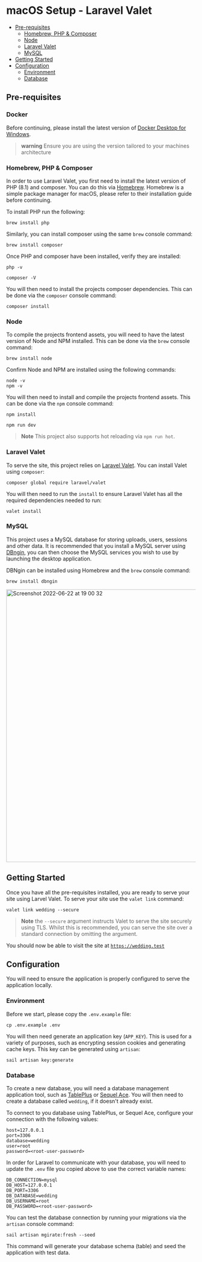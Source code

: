 # macOS Setup - Laravel Valet

- [Pre-requisites](#pre-requisites)
  - [Homebrew, PHP & Composer](#homebrew)
  - [Node](#node)
  - [Laravel Valet](#valet)
  - [MySQL](#mysql)
- [Getting Started](#getting-started)
- [Configuration](#configuration)
  - [Environment](#environment)
  - [Database](#database)

<a name="pre-requisites"></a>
## Pre-requisites

<a name="docker"></a>
### Docker
Before continuing, please install the latest version of [Docker Desktop for Windows](https://docs.docker.com/desktop/windows/install/).

> **warning** Ensure you are using the version tailored to your machines architecture

<a name="homebrew"></a>
### Homebrew, PHP & Composer

In order to use Laravel Valet, you first need to install the latest version of PHP (8.1) and composer.
You can do this via [Homebrew](https://brew.sh). Homebrew is a simple package manager for macOS, please
refer to their installation guide before continuing.

To install PHP run the following:

```shell
brew install php
```

Similarly, you can install composer using the same `brew` console command:

```shell
brew install composer
```

Once PHP and composer have been installed, verify they are installed:

```shell
php -v

composer -V
```


You will then need to install the projects composer dependencies.
This can be done via the `composer` console command:

```shell
composer install
```

<a name="node"></a>
### Node

To compile the projects frontend assets, you will need to have the latest version of Node and NPM installed.
This can be done via the `brew` console command:

```shell
brew install node
```

Confirm Node and NPM are installed using the following commands:

```shell
node -v
npm -v
```

You will then need to install and compile the projects frontend assets.
This can be done via the `npm` console command:

```shell
npm install

npm run dev
```

> **Note** This project also supports hot reloading via `npm run hot`.

<a name="valet"></a>
### Laravel Valet

To serve the site, this project relies on [Laravel Valet](https://laravel.com/docs/valet). You can install Valet using `composer`:

```shell
composer global require laravel/valet
```

You will then need to run the `install` to ensure Laravel Valet has all the required dependencies needed to run:

```shell
valet install
```

<a name="mysql"></a>
### MySQL

This project uses a MySQL database for storing uploads, users, sessions and other data.
It is recommended that you install a MySQL server using [DBngin](https://dbngin.com),
you can then choose the MySQL services you wish to use by launching the desktop application.

DBNgin can be installed using Homebrew and the `brew` console command:

```shell
brew install dbngin
```

<img width="724" alt="Screenshot 2022-06-22 at 19 00 32" src="https://user-images.githubusercontent.com/7163152/175105548-7e303d35-ed72-46ab-9920-fd7907eb78be.png">

<a name="getting-started"></a>
## Getting Started

Once you have all the pre-requisites installed, you are ready to serve your site using Larvel Valet. 
To serve your site use the `valet link` command:

```shell
valet link wedding --secure
```

> **Note** the `--secure` argument instructs Valet to serve the site securely using TLS.
> Whilst this is recommended, you can serve the site over a standard connection by omitting the argument.

You should now be able to visit the site at [`https://wedding.test`](https://wedding.test)

<a name="configuration"></a>
## Configuration

You will need to ensure the application is properly configured to serve the application locally.

<a name="environment"></a>
### Environment

Before we start, please copy the `.env.example` file:

```shell
cp .env.example .env
```

You will then need generate an application key (`APP_KEY`). This is used for a variety of purposes,
such as encrypting session cookies and generating cache keys. This key can be generated using `artisan`:

```shell
sail artisan key:generate
```

<a name="database"></a>
### Database

To create a new database, you will need a database management application tool,
such as [TablePlus](https://tableplus.com) or [Sequel Ace](https://sequel-ace.com).
You will then need to create a database called `wedding`, if it doesn't already exist.

To connect to you database using TablePlus, or Sequel Ace, configure your connection with the following values:

```
host=127.0.0.1
port=3306
database=wedding
user=root
password=<root-user-password>
```

In order for Laravel to communicate with your database, you will need to update
the `.env` file you copied above to use the correct variable names:


```dotenv
DB_CONNECTION=mysql
DB_HOST=127.0.0.1
DB_PORT=3306
DB_DATABASE=wedding
DB_USERNAME=root
DB_PASSWORD=<root-user-password>
```

You can test the database connection by running your migrations via the `artisan` console command:

```shell
sail artisan mgirate:fresh --seed
```

This command will generate your database schema (table) and seed the application with test data.
